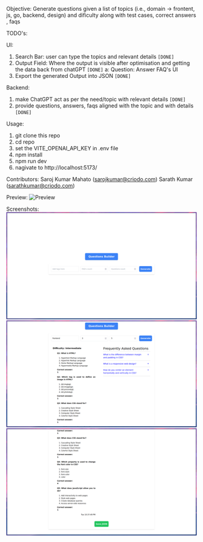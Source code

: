 Objective: Generate questions given a list of topics (i.e., domain -> frontent, js, go, backend, design) and dificulty along with test cases, correct answers , faqs

TODO's:

UI: 
1. Search Bar: user can type the topics and relevant details ``[DONE]``
2. Output Field: Where the output is visible after optimisation and getting the data back from chatGPT ``[DONE]``
  a: Question:
     Answer
     FAQ's UI
3. Export the generated Output into JSON ``[DONE]``

Backend:
1. make ChatGPT act as per the need/topic with relevant details ``[DONE]``
2. provide questions, answers, faqs aligned with the topic and with details ``[DONE]``

Usage:
1. git clone this repo
2. cd  repo
3. set the VITE_OPENAI_API_KEY in .env file
4. npm install
5. npm run dev
6. nagivate to http://localhost:5173/

Contributors:
Saroj Kumar Mahato (sarojkumar@criodo.com)
Sarath Kumar (sarathkumar@criodo.com)

Preview:
![Preview](./screenshots/screenrecord.gif)

Screenshots:
![ScreenShot](./screenshots/screenshot-1.png)
![ScreenShot](./screenshots/screenshot-2.png)
![ScreenShot](./screenshots/screenshot-3.png)

